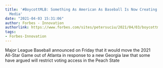 ```yaml
---
title: '#BoycottMLB: Something As American As Baseball Is Now Creating Divide On Social
  Media'
date: "2021-04-03 15:31:06"
author: Forbes - Innovation
authorlink: https://www.forbes.com/sites/petersuciu/2021/04/03/boycottmlb-something-as-american-as-baseball-is-now-creating-divide-on-social-media/
tags:
- Forbes-Innovation
---
```

Major League Baseball announced on Friday that it would move the 2021 All-Star Game out of Atlanta in response to a new Georgia law that some have argued will restrict voting access in the Peach State